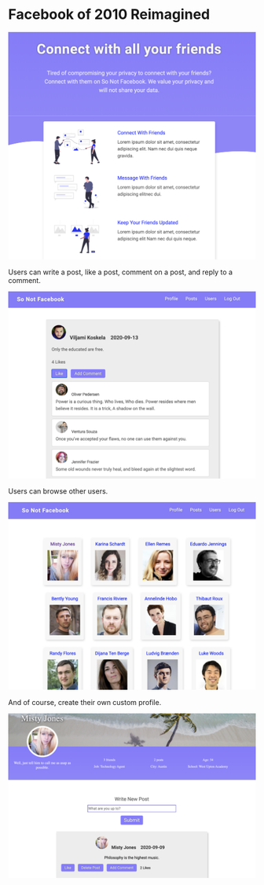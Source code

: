 <h1>Facebook of 2010 Reimagined</h1>
<img src='notfacebook.png' alt='welcome'/>
<p>Users can write a post, like a post, comment on a post, and reply to a comment.</p>
<img src='./post.png' alt='post' />
<p>Users can browse other users.</p>
<img src='./browse.png' alt='browse' />
<p>And of course, create their own custom profile.</p>
<img src='./profile.png' alt='profile'> 